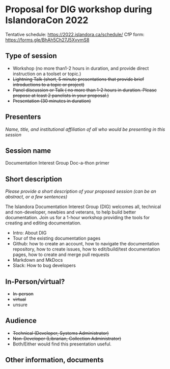 # Proposal for DIG workshop during IslandoraCon 2022
Tentative schedule: https://2022.islandora.ca/schedule/
CfP form: https://forms.gle/BhAh5Ch27J5XvvmS8

## Type of session
* Workshop (no more than1-2 hours in duration, and provide direct instruction on a toolset or topic.)
* ~~Lightning Talk (short, 5 minute presentations that provide brief introductions to a topic or project)~~
* ~~Panel discussion or Talk ( no more than 1-2 hours in duration. Please propose at least 2 panelists in your proposal.)~~
* ~~Presentation (30 minutes in duration)~~

## Presenters
_Name, title, and institutional affiliation of all who would be presenting in this session_

## Session name
Documentation Interest Group Doc-a-thon primer

## Short description
_Please provide a short description of your proposed session (can be an abstract, or a few sentences)_

The Islandora Documentation Interest Group (DIG) welcomes all, technical and non-developer, newbies and veterans, to help build better documentation. Join us for a 1-hour workshop providing the tools for creating and editing documentation. 
  * Intro: About DIG
  * Tour of the existing documentation pages
  * Github: how to create an account, how to navigate the documentation repository, how to create issues, how to edit/build/test documentation pages, how to create and merge pull requests
  * Markdown and MkDocs
  * Slack: How to bug developers

## In-Person/virtual?
* ~~In-person~~
* ~~virtual~~
* unsure

## Audience
* ~~Technical (Developer, Systems Administrator)~~
* ~~Non-Developer (Librarian, Collection Administrator)~~
* Both/Either would find this presentation useful.

## Other information, documents
